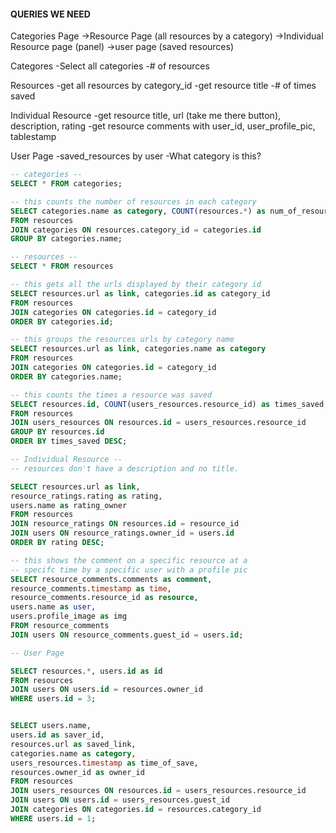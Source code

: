 #### QUERIES WE NEED
Categories Page
  ->Resource Page (all resources by a category)
    ->Individual Resource page (panel)
  ->user page (saved resources)

Categores 
  -Select all categories
  -# of resources

 Resources
  -get all resources by category_id
  -get resource title
  -# of times saved

Individual Resource
  -get resource title, url (take me there button), description, rating
  -get resource comments with user_id, user_profile_pic, tablestamp

User Page
  -saved_resources by user
  -What category is this?

```SQL
-- categories --
SELECT * FROM categories;

-- this counts the number of resources in each category
SELECT categories.name as category, COUNT(resources.*) as num_of_resources
FROM resources 
JOIN categories ON resources.category_id = categories.id
GROUP BY categories.name;

-- resources --
SELECT * FROM resources 

-- this gets all the urls displayed by their category id
SELECT resources.url as link, categories.id as category_id
FROM resources
JOIN categories ON categories.id = category_id
ORDER BY categories.id;

-- this groups the resources urls by category name
SELECT resources.url as link, categories.name as category
FROM resources
JOIN categories ON categories.id = category_id
ORDER BY categories.name;

-- this counts the times a resource was saved
SELECT resources.id, COUNT(users_resources.resource_id) as times_saved, resources.url
FROM resources
JOIN users_resources ON resources.id = users_resources.resource_id
GROUP BY resources.id
ORDER BY times_saved DESC;

-- Individual Resource --
-- resources don't have a description and no title.

SELECT resources.url as link, 
resource_ratings.rating as rating, 
users.name as rating_owner
FROM resources 
JOIN resource_ratings ON resources.id = resource_id
JOIN users ON resource_ratings.owner_id = users.id
ORDER BY rating DESC;

-- this shows the comment on a specific resource at a 
-- specifc time by a specific user with a profile pic
SELECT resource_comments.comments as comment,
resource_comments.timestamp as time,
resource_comments.resource_id as resource,
users.name as user,
users.profile_image as img
FROM resource_comments
JOIN users ON resource_comments.guest_id = users.id;

-- User Page

SELECT resources.*, users.id as id
FROM resources
JOIN users ON users.id = resources.owner_id
WHERE users.id = 3;


SELECT users.name, 
users.id as saver_id, 
resources.url as saved_link,
categories.name as category,
users_resources.timestamp as time_of_save,
resources.owner_id as owner_id
FROM resources
JOIN users_resources ON resources.id = users_resources.resource_id
JOIN users ON users.id = users_resources.guest_id
JOIN categories ON categories.id = resources.category_id
WHERE users.id = 1;


 
```
